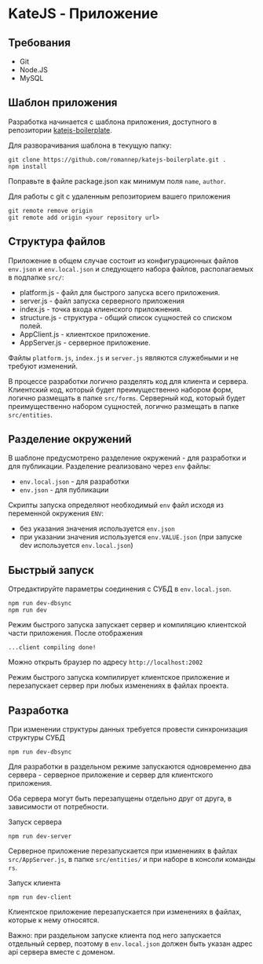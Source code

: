 # KateJS - Приложение

## Требования

- Git
- Node.JS
- MySQL

## Шаблон приложения
Разработка начинается с шаблона приложения, доступного в репозитории [katejs-boilerplate](https://github.com/romannep/katejs-boilerplate).

Для разворачивания шаблона в текущую папку:
````
git clone https://github.com/romannep/katejs-boilerplate.git .
npm install
````
Поправьте в файле package.json как минимум поля `name`, `author`.

Для работы с git с удаленным репозиторием вашего приложения
````
git remote remove origin
git remote add origin <your repository url>
````
##  Структура файлов

Приложение в общем случае состоит из конфигурационных файлов 
`env.json` и `env.local.json`
и следующего набора файлов, располагаемых в подпапке `src/`:

- platform.js - файл для быстрого запуска всего приложения.
- server.js - файл запуска серверного приложения
- index.js - точка входа клиенского приложнения.
- structure.js - структура - общий список сущностей со списком полей.
- AppClient.js - клиентское приложение.
- AppServer.js - серверное приложение.

Файлы `platform.js`, `index.js` и `server.js` являются служебными 
и не требуют изменений.

В процессе разработки логично разделять код для клиента и сервера.
Клиентский код, который будет преимущественно набором форм, логично
размещать в папке `src/forms`. 
Серверный код, который будет преимущественно набором сущностей, логично
размещать в папке `src/entities`.

## Разделение окружений

В шаблоне предусмотрено разделение окружений - для разработки и для публикации.
Разделение реализовано через `env` файлы:
- `env.local.json` - для разработки
- `env.json` - для публикации

Скрипты запуска определяют необходимый `env` файл исходя из переменной окружения `ENV`:
- без указания значения используется `env.json`
- при указании значения используется `env.VALUE.json` 
(при запуске dev используется `env.local.json`)

## Быстрый запуск
Отредактируйте параметры соединения с СУБД в `env.local.json`.

````
npm run dev-dbsync
npm run dev
````

Режим быстрого запуска запускает сервер и компиляцию клиентской части приложения.
После отображения 
````
...client compiling done!
````
Можно открыть браузер по адресу `http://localhost:2002`

Режим быстрого запуска компилирует клиентское приложение и перезапускает сервер
при любых изменениях в файлах проекта.

## Разработка

При изменении структуры данных требуется провести
синхронизация структуры СУБД
````
npm run dev-dbsync
````

Для разработки в раздельном режиме запускаются одновременно 
два сервера - серверное приложение и сервер для клиентского приложения.

Оба сервера могут быть перезапущены отдельно друг от друга, в зависимости 
от потребности.

Запуск сервера
````
npm run dev-server
````
Серверное приложение перезапускается при изменениях в файлах `src/AppServer.js`, 
в папке `src/entities/` и при наборе в консоли команды `rs`.


Запуск клиента
````
npm run dev-client
````
Клиентское приложение перезапускается при изменениях в файлах, которые к нему относятся.

Важно: при раздельном запуске клиента под него запускается отдельный сервер, поэтому
в `env.local.json` должен быть указан адрес api сервера вместе с доменом.

